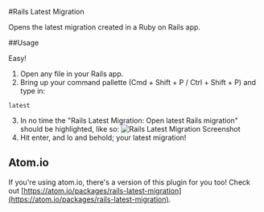 #Rails Latest Migration

Opens the latest migration created in a Ruby on Rails app.

##Usage

Easy!

1. Open any file in your Rails app.
2. Bring up your command pallette (Cmd + Shift + P / Ctrl + Shift + P) and type in:
```
latest
```
3. In no time the "Rails Latest Migration: Open latest Rails migration" should be highlighted, like so:
![Rails Latest Migration Screenshot](https://github.com/alexpls/Rails-Latest-Migration/raw/gh-pages/screenshots/screenshot_1.png)
4. Hit enter, and lo and behold; your latest migration!

## Atom.io
If you're using atom.io, there's a version of this plugin for you too! Check out  [https://atom.io/packages/rails-latest-migration](https://atom.io/packages/rails-latest-migration).
